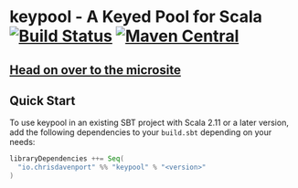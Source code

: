 # keypool - A Keyed Pool for Scala [![Build Status](https://travis-ci.com/ChristopherDavenport/keypool.svg?branch=master)](https://travis-ci.com/ChristopherDavenport/keypool) [![Maven Central](https://maven-badges.herokuapp.com/maven-central/io.chrisdavenport/keypool_2.12/badge.svg)](https://maven-badges.herokuapp.com/maven-central/io.chrisdavenport/keypool_2.12)

## [Head on over to the microsite](https://ChristopherDavenport.github.io/keypool)

## Quick Start

To use keypool in an existing SBT project with Scala 2.11 or a later version, add the following dependencies to your
`build.sbt` depending on your needs:

```scala
libraryDependencies ++= Seq(
  "io.chrisdavenport" %% "keypool" % "<version>"
)
```